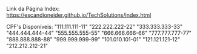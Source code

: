 Link da Página Index: https://escandioneider.github.io/TechSolutions/index.html

CPF's Disponíveis: "111.111.111-11"
"222.222.222-22"
"333.333.333-33"
"444.444.444-44"
"555.555.555-55"
"666.666.666-66"
"777.777.777-77"
"888.888.888-88"
"999.999.999-99"
"101.010.101-01"
"121.121.121-12"
"212.212.212-21"
